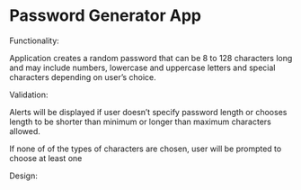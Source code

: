 # Password Generator App 
Functionality:

Application creates a random password that can be 8 to 128 characters long and may include numbers, lowercase and uppercase letters and special characters depending on user’s choice. 

Validation:

Alerts will be displayed if user doesn’t specify password length or chooses length to be shorter than minimum or longer than maximum characters allowed. 

If none of of the types of characters are chosen, user will be prompted to choose at least one

Design:

